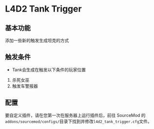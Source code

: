 # L4D2 Tank Trigger

## 基本功能

添加一些新的触发生成坦克的方式

## 触发条件

* Tank会生成在触发以下条件的玩家位置
1. 杀死女巫
2. 触发车警报器

## 配置

要自定义插件，请在您第一次在服务器上运行插件后，前往 SourceMod 的`addons/sourcemod/configs/`目录下找到并修改`l4d2_tank_trigger.cfg`文件。
